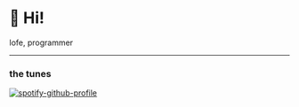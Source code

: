 # 👋 Hi!

lofe, programmer

<hr>

### the tunes
[![spotify-github-profile](https://spotify-github-profile.vercel.app/api/view?uid=gkf59yqpo0s8it9khvh336ct7&cover_image=true&theme=compact)](https://spotify-github-profile.vercel.app/api/view?uid=gkf59yqpo0s8it9khvh336ct7&redirect=true)


